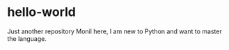 # hello-world
Just another repository
Monil here, I am new to Python and want to master the language. 
